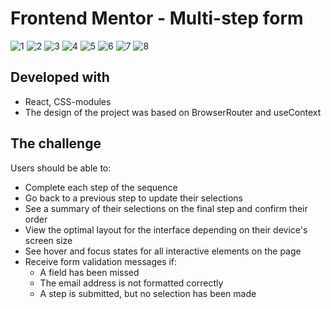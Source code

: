 # Frontend Mentor - Multi-step form

![1](./screenshots/Form.png) ![2](./screenshots/Step2-Monthly.png)
![3](./screenshots/Step3-Monthly.png) ![4](./screenshots/Step4-Monthly.png)
![5](./screenshots/Thanks.png) ![6](./screenshots/Step2-Yearly_mobile.png)
![7](./screenshots/Step3-Yearly_mobile.png)
![8](./screenshots/Step4-Yearly_mobile.png)

## Developed with

- React, CSS-modules
- The design of the project was based on BrowserRouter and useContext

## The challenge

Users should be able to:

- Complete each step of the sequence
- Go back to a previous step to update their selections
- See a summary of their selections on the final step and confirm their order
- View the optimal layout for the interface depending on their device's screen
  size
- See hover and focus states for all interactive elements on the page
- Receive form validation messages if:
  - A field has been missed
  - The email address is not formatted correctly
  - A step is submitted, but no selection has been made
